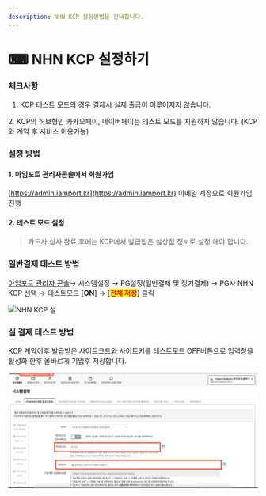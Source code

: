```yaml
---
description: NHN KCP 설정방법을 안내합니다.
---
```


# ⌨ NHN KCP 설정하기

### 체크사항

1. KCP 테스트 모드의 경우 결제시 실제 출금이 이루어지지 않습니다.

2\. KCP의 허브형인 카카오페이, 네이버페이는 테스트 모드를 지원하지 않습니다. (KCP와 계약 후 서비스 이용가능)

### 설정 방법

#### 1. 아임포트 관리자콘솔에서 회원가입

[https://admin.iamport.kr](https://admin.iamport.kr) 이메일 계정으로 회원가입 진행

#### 2. 테스트 모드 설정

> 카드사 심사 완료 후에는 KCP에서 발급받은 실상점 정보로 설정 해야 합니다.

### **일반결제 테스트 방법**

[아임포트 관리자 콘솔](https://admin.iamport.kr)→ 시스템설정 → PG설정(일반결제 및 정기결제) → PG사 NHN KCP 선택 → 테스트모드 \[**ON**] → \[<mark style="color:red;">**전체 저장**</mark>] 클릭

![NHN KCP 설](https://oopy.lazyrockets.com/api/v2/notion/image?src=https%3A%2F%2Fs3-us-west-2.amazonaws.com%2Fsecure.notion-static.com%2Fafa85fe6-e99f-4b44-9b0c-fd2c0bee0a17%2FUntitled.png\&blockId=b3792ff9-ce01-4991-8008-1b7abbafa47b)

### 실 결제 테스트 방법

KCP 계약이후 발급받은 사이트코드와 사이트키를 테스트모드 OFF버튼으로 입력창을 활성화 한후 올바르게 기입후 저장합니다.

![](<../../../.gitbook/assets/image (9) (1).png>)
